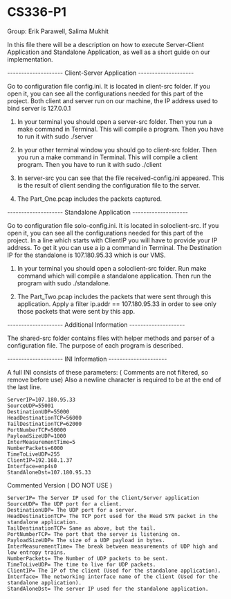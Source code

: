 # CS336-P1

Group: Erik Parawell, Salima Mukhit

In this file there will be a description on how to execute Server-Client Application and Standalone Application, as well as a short guide on our implementation.

-------------------- Client-Server Application --------------------

Go to configuration file config.ini. It is located in client-src folder. If you open it, you can see all the configurations needed for this part of the project. Both client and server run on our machine, the IP address used to bind server is 127.0.0.1

1) In your terminal you should open a server-src folder. Then you run a make command in Terminal. This will compile a program. Then you have to run it with sudo ./server

2) In your other terminal window you should go to client-src folder. Then you run a make command in Terminal. This will compile a client program. Then you have to run it with sudo ./client

3) In server-src you can see that the file received-config.ini appeared. This is the result of client sending the configuration file to the server.

4) The Part_One.pcap includes the packets captured.

-------------------- Standalone Application --------------------

Go to configuration file solo-config.ini. It is located in soloclient-src. If you open it, you can see all the configurations needed for this part of the project. In a line which starts with ClientIP you will have to provide your IP address. To get it you can use a ip a command in Terminal. The Destination IP for the standalone is 107.180.95.33 which is our VMS. 

1) In your terminal you should open a soloclient-src folder. Run make command which will compile a standalone application. Then run the program with sudo ./standalone. 

2) The Part_Two.pcap includes the packets that were sent through this application. Apply a filter ip.addr == 107.180.95.33 in order to see only those packets that were sent by this app. 

-------------------- Additional Information --------------------

The shared-src folder contains files with helper methods and parser of a configuration file. The purpose of each program is described.

--------------------     INI Information    ---------------------

A full INI consists of these parameters:  ( Comments are not filtered, so remove before use)
Also a newline character is required to be at the end of the last line.
```
ServerIP=107.180.95.33
SourceUDP=55001
DestinationUDP=55000
HeadDestinationTCP=56000
TailDestinationTCP=62000
PortNumberTCP=50000
PayloadSizeUDP=1000
InterMeasurementTime=5
NumberPackets=6000
TimeToLiveUDP=255
ClientIP=192.168.1.37
Interface=enp4s0
StandAloneDst=107.180.95.33
```
Commented Version ( DO NOT USE )
```
ServerIP= The Server IP used for the Client/Server application
SourceUDP= The UDP port for a client.
DestinationUDP= The UDP port for a server.
HeadDestinationTCP= The TCP port used for the Head SYN packet in the standalone application.
TailDestinationTCP= Same as above, but the tail.
PortNumberTCP= The port that the server is listening on.
PayloadSizeUDP= The size of a UDP payload in bytes.
InterMeasurementTime= The break between measurements of UDP high and low entropy trains.
NumberPackets= The Number of UDP packets to be sent.
TimeToLiveUDP= The time to live for UDP packets.
ClientIP= The IP of the client (Used for the standalone application).
Interface= The networking interface name of the client (Used for the standalone application).
StandAloneDst= The server IP used for the standalone application.
```
